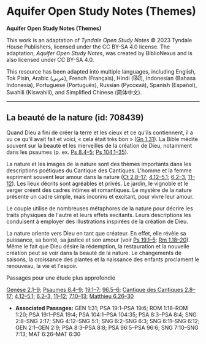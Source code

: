 # Aquifer Open Study Notes (Themes)

**Aquifer Open Study Notes (Themes)**

This work is an adaptation of *Tyndale Open Study Notes* © 2023 Tyndale House Publishers, licensed under the CC BY\-SA 4\.0 license. The adaptation, *Aquifer Open Study Notes*, was created by BiblioNexus and is also licensed under CC BY\-SA 4\.0\.

This resource has been adapted into multiple languages, including English, Tok Pisin, Arabic (عربي), French (Français), Hindi (हिंदी), Indonesian (Bahasa Indonesia), Portuguese (Português), Russian (Русский), Spanish (Español), Swahili (Kiswahili), and Simplified Chinese (简体中文).



--------------------------------

## La beauté de la nature (id: 708439)

Quand Dieu a fini de créer la terre et les cieux et ce qu'ils contiennent, il a vu ce qu'il avait fait et voici, « cela était très bon » ([Gn 1\.31](https://ref.ly/Gen1:31)). La Bible médite souvent sur la beauté et les merveilles de la création de Dieu, notamment dans les psaumes (p. ex. [Ps 8\.4–5](https://ref.ly/Ps8:3-Ps8:4); [Ps 104\.1–35](https://ref.ly/Ps104:1-Ps104:35)).

La nature et les images de la nature sont des thèmes importants dans les descriptions poétiques du Cantique des Cantiques. L'homme et la femme expriment souvent leur amour dans la nature ([Ct 2\.8–17](https://ref.ly/Song2:8-Song2:17); [4\.12–5\.1](https://ref.ly/Song4:12-Song5:1); [6\.2–3](https://ref.ly/Song6:2-Song6:3), [11–12](https://ref.ly/Song6:11-Song6:12)). Les lieux décrits sont agréables et privés. Le jardin, le vignoble et le verger créent des cadres intimes et romantiques. Le mystère de la nature présente un cadre simple, mais inconnu et excitant, pour vivre leur amour.

Le couple utilise de nombreuses métaphores de la nature pour décrire les traits physiques de l'autre et leurs effets excitants. Leurs descriptions les conduisent à employer des illustrations inspirées de la création de Dieu.

La nature oriente vers Dieu en tant que créateur. En effet, elle révèle sa puissance, sa bonté, sa justice et son amour (voir [Ps 19\.1–5](https://ref.ly/Ps19:1-Ps19:4); [Rm 1\.18–20](https://ref.ly/Rom1:18-Rom1:20)). Même le fait que Dieu désire la rédemption, la restauration et la nouvelle création peut se voir dans la beauté de la nature. Le changements de saisons, la croissance des plantes et la naissance des enfants proclament le renouveau, la vie et l'espoir.

Passages pour une étude plus approfondie

[Genèse 2\.1–9](https://ref.ly/Gen2:1-Gen2:9); [Psaumes 8\.4–9](https://ref.ly/Ps8:3-Ps8:8); [19\.1–7](https://ref.ly/Ps19:1-Ps19:6); [96\.5–6](https://ref.ly/Ps96:5-Ps96:6); [Cantique des Cantiques 2\.8–17](https://ref.ly/Song2:8-Song2:17); [4\.12–5\.1](https://ref.ly/Song4:12-Song5:1); [6\.2–3](https://ref.ly/Song6:2-Song6:3), [11–12](https://ref.ly/Song6:11-Song6:12); [7\.10–13](https://ref.ly/Song7:10-Song7:13); [Matthieu 6\.26–30](https://ref.ly/Matt6:26-Matt6:30)

* **Associated Passages:** GEN 1:31; PSA 19:1–PSA 19:6; ROM 1:18–ROM 1:20; PSA 19:1–PSA 19:4; PSA 104:1–PSA 104:35; PSA 8:3–PSA 8:4; SNG 2:8–SNG 2:17; SNG 4:12–SNG 5:1; SNG 6:2–SNG 6:3; SNG 6:11–SNG 6:12; GEN 2:1–GEN 2:9; PSA 8:3–PSA 8:8; PSA 96:5–PSA 96:6; SNG 7:10–SNG 7:13; MAT 6:26–MAT 6:30

